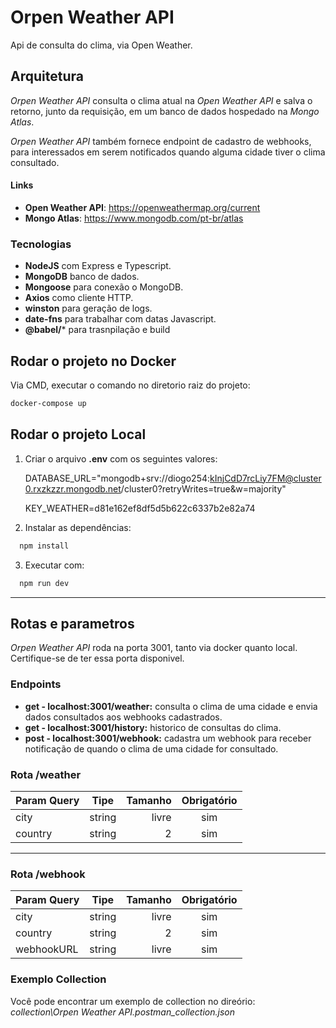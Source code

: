 # Orpen Weather API

Api de consulta do clima, via Open Weather.

## Arquitetura

*Orpen Weather API* consulta o clima atual na *Open Weather API* e salva o retorno, junto da requisição, em um banco de dados hospedado na *Mongo Atlas*.

*Orpen Weather API* também fornece endpoint de cadastro de webhooks, para interessados em serem notificados quando alguma cidade tiver o clima consultado.

#### Links

* **Open Weather API**: <https://openweathermap.org/current>
* **Mongo Atlas**: <https://www.mongodb.com/pt-br/atlas>

### Tecnologias

* **NodeJS** com Express e Typescript.
* **MongoDB** banco de dados.
* **Mongoose** para conexão o MongoDB.
* **Axios** como cliente HTTP.
* **winston** para geração de logs.
* **date-fns** para trabalhar com datas Javascript.
* **@babel/*** para trasnpilação e build

## Rodar o projeto no Docker

Via CMD, executar o comando no diretorio raiz do projeto:

~~~bash
docker-compose up
~~~

## Rodar o projeto Local

1. Criar o arquivo **.env** com os seguintes valores:

      DATABASE_URL="mongodb+srv://diogo254:<kInjCdD7rcLiy7FM@cluster0.rxzkzzr.mongodb.net>/cluster0?retryWrites=true&w=majority"

      KEY_WEATHER=d81e162ef8df5d5b622c6337b2e82a74

2. Instalar as dependências:

  ```bash
    npm install
  ```

3. Executar com:

  ```bash
    npm run dev
  ```

---

## Rotas e parametros

*Orpen Weather API* roda na porta 3001, tanto via docker quanto local. Certifique-se de ter essa porta disponivel.

### Endpoints

* **get - localhost:3001/weather:** consulta o clima de uma cidade e envia dados consultados aos webhooks cadastrados.
* **get - localhost:3001/history:** historico de consultas do clima.
* **post - localhost:3001/webhook:** cadastra um webhook para receber notificação de quando o clima de uma cidade for consultado.

### Rota /weather

Param Query   | Tipe | Tamanho | Obrigatório
--------- | :------: | -------: | :------:
city | string | livre | sim
country | string | 2 | sim
---

### Rota /webhook

Param Query | Tipe | Tamanho | Obrigatório
--------- | :------: | -------: | :------:
city | string | livre | sim
country | string | 2 | sim
webhookURL | string | livre | sim

### Exemplo Collection

Você pode encontrar um exemplo de collection no direório: *collection\Orpen Weather API.postman_collection.json*
